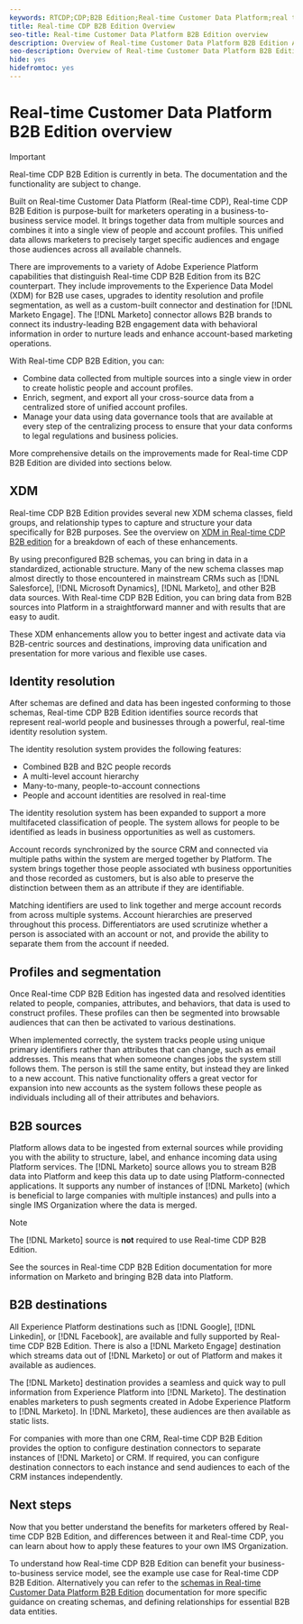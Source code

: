 ```yaml
---
keywords: RTCDP;CDP;B2B Edition;Real-time Customer Data Platform;real time customer data platform;real time cdp;b2b;cdp;Customer AI
title: Real-time CDP B2B Edition Overview
seo-title: Real-time Customer Data Platform B2B Edition overview
description: Overview of Real-time Customer Data Platform B2B Edition Account
seo-description: Overview of Real-time Customer Data Platform B2B Edition Account
hide: yes
hidefromtoc: yes
---
```

# Real-time Customer Data Platform B2B Edition overview

>[!IMPORTANT]
>
>Real-time CDP B2B Edition is currently in beta. The documentation and the functionality are subject to change.

Built on Real-time Customer Data Platform (Real-time CDP), Real-time CDP B2B Edition is purpose-built for marketers operating in a business-to-business service model. It brings together data from multiple sources and combines it into a single view of people and account profiles. This unified data allows marketers to precisely target specific audiences and engage those audiences across all available channels.

There are improvements to a variety of Adobe Experience Platform capabilities that distinguish Real-time CDP B2B Edition from its B2C counterpart. They include improvements to the Experience Data Model (XDM) for B2B use cases, upgrades to identity resolution and profile segmentation, as well as a custom-built connector and destination for [!DNL Marketo Engage]. The [!DNL Marketo] connector allows B2B brands to connect its industry-leading B2B engagement data with behavioral information in order to nurture leads and enhance account-based marketing operations.

With Real-time CDP B2B Edition, you can:

* Combine data collected from multiple sources into a single view in order to create holistic people and account profiles.
* Enrich, segment, and export all your cross-source data from a centralized store of unified account profiles.
* Manage your data using data governance tools that are available at every step of the centralizing process to ensure that your data conforms to legal regulations and business policies.

More comprehensive details on the improvements made for Real-time CDP B2B Edition are divided into sections below. 

## XDM

Real-time CDP B2B Edition provides several new XDM schema classes, field groups, and relationship types to capture and structure your data specifically for B2B purposes. See the overview on [XDM in Real-time CDP B2B edition](./schemas/b2b.md) for a breakdown of each of these enhancements.

By using preconfigured B2B schemas, you can bring in data in a standardized, actionable structure. Many of the new schema classes map almost directly to those encountered in mainstream CRMs such as [!DNL Salesforce], [!DNL Microsoft Dynamics], [!DNL Marketo], and other B2B data sources. With Real-time CDP B2B Edition, you can bring data from B2B sources into Platform in a straightforward manner and with results that are easy to audit.

These XDM enhancements allow you to better ingest and activate data via B2B-centric sources and destinations, improving data unification and presentation for more various and flexible use cases.

## Identity resolution

After schemas are defined and data has been ingested conforming to those schemas, Real-time CDP B2B Edition identifies source records that represent real-world people and businesses through a powerful, real-time identity resolution system.

The identity resolution system provides the following features:

* Combined B2B and B2C people records
* A multi-level account hierarchy
* Many-to-many, people-to-account connections
* People and account identities are resolved in real-time

The identity resolution system has been expanded to support a more multifaceted classification of people. The system allows for people to be identified as leads in business opportunities as well as customers.

Account records synchronized by the source CRM and connected via multiple paths within the system are merged together by Platform. The system brings together those people associated wth business opportunities and those recorded as customers, but is also able to preserve the distinction between them as an attribute if they are identifiable. 

Matching identifiers are used to link together and merge account records from across multiple systems. Account hierarchies are preserved throughout this process. Differentiators are used scrutinize whether a person is associated with an account or not, and provide the ability to separate them from the account if needed.

## Profiles and segmentation

Once Real-time CDP B2B Edition has ingested data and resolved identities related to people, companies, attributes, and behaviors, that data is used to construct profiles. These profiles can then be segmented into browsable audiences that can then be activated to various destinations.

When implemented correctly, the system tracks people using unique primary identifiers rather than attributes that can change, such as email addresses. This means that when someone changes jobs the system still follows them. The person is still the same entity, but instead they are linked to a new account. This native functionality offers a great vector for expansion into new accounts as the system follows these people as individuals including all of their attributes and behaviors.

## B2B sources

Platform allows data to be ingested from external sources while providing you with the ability to structure, label, and enhance incoming data using Platform services. The [!DNL Marketo] source allows you to stream B2B data into Platform and keep this data up to date using Platform-connected applications. It supports any number of instances of [!DNL Marketo] (which is beneficial to large companies with multiple instances) and pulls into a single IMS Organization where the data is merged.

>[!NOTE]
>
>The [!DNL Marketo] source is **not** required to use Real-time CDP B2B Edition. 

See the sources in Real-time CDP B2B Edition documentation for more information on Marketo and bringing B2B data into Platform.

<!-- PLACEHOLDER [sources in Real-time CDP B2B Edition](./sources/b2b) -->

## B2B destinations

All Experience Platform destinations such as [!DNL Google], [!DNL Linkedin], or [!DNL Facebook], are available and fully supported by Real-time CDP B2B Edition. There is also a [!DNL Marketo Engage] destination which streams data out of [!DNL Marketo] or out of Platform and makes it available as audiences.

The [!DNL Marketo] destination provides a seamless and quick way to pull information from Experience Platform into [!DNL Marketo]. The destination enables marketers to push segments created in Adobe Experience Platform to [!DNL Marketo]. In [!DNL Marketo], these audiences are then available as static lists.

For companies with more than one CRM, Real-time CDP B2B Edition provides the option to configure destination connectors to separate instances of [!DNL Marketo] or CRM. If required, you can configure destination connectors to each instance and send audiences to each of the CRM instances independently. 

## Next steps

Now that you better understand the benefits for marketers offered by Real-time CDP B2B Edition, and differences between it and Real-time CDP, you can learn about how to apply these features to your own IMS Organization.

<!-- PLACEHOLDER [example use case for Real-time CDP B2B Edition]() -->

To understand how Real-time CDP B2B Edition can benefit your business-to-business service model, see the example use case for Real-time CDP B2B Edition. Alternatively you can refer to the [schemas in Real-time Customer Data Platform B2B Edition](./schemas/b2b.md) documentation for more specific guidance on creating schemas, and defining relationships for essential B2B data entities.
